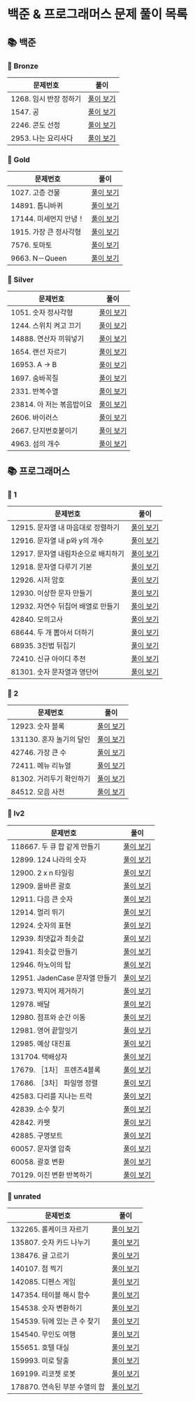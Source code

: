 # 
# 백준 & 프로그래머스 문제 풀이 목록

## 📚 백준
### 🚀 Bronze
| 문제번호 | 풀이 |
| ----- | ----- |
|1268. 임시 반장 정하기|[풀이 보기](./%EB%B0%B1%EC%A4%80/Bronze/1268.%E2%80%85%EC%9E%84%EC%8B%9C%E2%80%85%EB%B0%98%EC%9E%A5%E2%80%85%EC%A0%95%ED%95%98%EA%B8%B0/README.md)|
|1547. 공|[풀이 보기](./%EB%B0%B1%EC%A4%80/Bronze/1547.%E2%80%85%EA%B3%B5/%EA%B3%B5.py)|
|2246. 콘도 선정|[풀이 보기](./%EB%B0%B1%EC%A4%80/Bronze/2246.%E2%80%85%EC%BD%98%EB%8F%84%E2%80%85%EC%84%A0%EC%A0%95/README.md)|
|2953. 나는 요리사다|[풀이 보기](./%EB%B0%B1%EC%A4%80/Bronze/2953.%E2%80%85%EB%82%98%EB%8A%94%E2%80%85%EC%9A%94%EB%A6%AC%EC%82%AC%EB%8B%A4/%EB%82%98%EB%8A%94%E2%80%85%EC%9A%94%EB%A6%AC%EC%82%AC%EB%8B%A4.py)|
### 🚀 Gold
| 문제번호 | 풀이 |
| ----- | ----- |
|1027. 고층 건물|[풀이 보기](./%EB%B0%B1%EC%A4%80/Gold/1027.%E2%80%85%EA%B3%A0%EC%B8%B5%E2%80%85%EA%B1%B4%EB%AC%BC/%EA%B3%A0%EC%B8%B5%E2%80%85%EA%B1%B4%EB%AC%BC.py)|
|14891. 톱니바퀴|[풀이 보기](./%EB%B0%B1%EC%A4%80/Gold/14891.%E2%80%85%ED%86%B1%EB%8B%88%EB%B0%94%ED%80%B4/%ED%86%B1%EB%8B%88%EB%B0%94%ED%80%B4.py)|
|17144. 미세먼지 안녕！|[풀이 보기](./%EB%B0%B1%EC%A4%80/Gold/17144.%E2%80%85%EB%AF%B8%EC%84%B8%EB%A8%BC%EC%A7%80%E2%80%85%EC%95%88%EB%85%95%EF%BC%81/%EB%AF%B8%EC%84%B8%EB%A8%BC%EC%A7%80%E2%80%85%EC%95%88%EB%85%95%EF%BC%81.py)|
|1915. 가장 큰 정사각형|[풀이 보기](./%EB%B0%B1%EC%A4%80/Gold/1915.%E2%80%85%EA%B0%80%EC%9E%A5%E2%80%85%ED%81%B0%E2%80%85%EC%A0%95%EC%82%AC%EA%B0%81%ED%98%95/%EA%B0%80%EC%9E%A5%E2%80%85%ED%81%B0%E2%80%85%EC%A0%95%EC%82%AC%EA%B0%81%ED%98%95.py)|
|7576. 토마토|[풀이 보기](./%EB%B0%B1%EC%A4%80/Gold/7576.%E2%80%85%ED%86%A0%EB%A7%88%ED%86%A0/README.md)|
|9663. N－Queen|[풀이 보기](./%EB%B0%B1%EC%A4%80/Gold/9663.%E2%80%85N%EF%BC%8DQueen/README.md)|
### 🚀 Silver
| 문제번호 | 풀이 |
| ----- | ----- |
|1051. 숫자 정사각형|[풀이 보기](./%EB%B0%B1%EC%A4%80/Silver/1051.%E2%80%85%EC%88%AB%EC%9E%90%E2%80%85%EC%A0%95%EC%82%AC%EA%B0%81%ED%98%95/%EC%88%AB%EC%9E%90%E2%80%85%EC%A0%95%EC%82%AC%EA%B0%81%ED%98%95.py)|
|1244. 스위치 켜고 끄기|[풀이 보기](./%EB%B0%B1%EC%A4%80/Silver/1244.%E2%80%85%EC%8A%A4%EC%9C%84%EC%B9%98%E2%80%85%EC%BC%9C%EA%B3%A0%E2%80%85%EB%81%84%EA%B8%B0/README.md)|
|14888. 연산자 끼워넣기|[풀이 보기](./%EB%B0%B1%EC%A4%80/Silver/14888.%E2%80%85%EC%97%B0%EC%82%B0%EC%9E%90%E2%80%85%EB%81%BC%EC%9B%8C%EB%84%A3%EA%B8%B0/README.md)|
|1654. 랜선 자르기|[풀이 보기](./%EB%B0%B1%EC%A4%80/Silver/1654.%E2%80%85%EB%9E%9C%EC%84%A0%E2%80%85%EC%9E%90%EB%A5%B4%EA%B8%B0/README.md)|
|16953. A → B|[풀이 보기](./%EB%B0%B1%EC%A4%80/Silver/16953.%E2%80%85A%E2%80%85%E2%86%92%E2%80%85B/README.md)|
|1697. 숨바꼭질|[풀이 보기](./%EB%B0%B1%EC%A4%80/Silver/1697.%E2%80%85%EC%88%A8%EB%B0%94%EA%BC%AD%EC%A7%88/%EC%88%A8%EB%B0%94%EA%BC%AD%EC%A7%88.py)|
|2331. 반복수열|[풀이 보기](./%EB%B0%B1%EC%A4%80/Silver/2331.%E2%80%85%EB%B0%98%EB%B3%B5%EC%88%98%EC%97%B4/README.md)|
|23814. 아 저는 볶음밥이요|[풀이 보기](./%EB%B0%B1%EC%A4%80/Silver/23814.%E2%80%85%EC%95%84%E2%80%85%EC%A0%80%EB%8A%94%E2%80%85%EB%B3%B6%EC%9D%8C%EB%B0%A5%EC%9D%B4%EC%9A%94/README.md)|
|2606. 바이러스|[풀이 보기](./%EB%B0%B1%EC%A4%80/Silver/2606.%E2%80%85%EB%B0%94%EC%9D%B4%EB%9F%AC%EC%8A%A4/README.md)|
|2667. 단지번호붙이기|[풀이 보기](./%EB%B0%B1%EC%A4%80/Silver/2667.%E2%80%85%EB%8B%A8%EC%A7%80%EB%B2%88%ED%98%B8%EB%B6%99%EC%9D%B4%EA%B8%B0/README.md)|
|4963. 섬의 개수|[풀이 보기](./%EB%B0%B1%EC%A4%80/Silver/4963.%E2%80%85%EC%84%AC%EC%9D%98%E2%80%85%EA%B0%9C%EC%88%98/README.md)|
## 📚 프로그래머스
### 🚀 1
| 문제번호 | 풀이 |
| ----- | ----- |
|12915. 문자열 내 마음대로 정렬하기|[풀이 보기](./%ED%94%84%EB%A1%9C%EA%B7%B8%EB%9E%98%EB%A8%B8%EC%8A%A4/1/12915.%E2%80%85%EB%AC%B8%EC%9E%90%EC%97%B4%E2%80%85%EB%82%B4%E2%80%85%EB%A7%88%EC%9D%8C%EB%8C%80%EB%A1%9C%E2%80%85%EC%A0%95%EB%A0%AC%ED%95%98%EA%B8%B0/README.md)|
|12916. 문자열 내 p와 y의 개수|[풀이 보기](./%ED%94%84%EB%A1%9C%EA%B7%B8%EB%9E%98%EB%A8%B8%EC%8A%A4/1/12916.%E2%80%85%EB%AC%B8%EC%9E%90%EC%97%B4%E2%80%85%EB%82%B4%E2%80%85p%EC%99%80%E2%80%85y%EC%9D%98%E2%80%85%EA%B0%9C%EC%88%98/README.md)|
|12917. 문자열 내림차순으로 배치하기|[풀이 보기](./%ED%94%84%EB%A1%9C%EA%B7%B8%EB%9E%98%EB%A8%B8%EC%8A%A4/1/12917.%E2%80%85%EB%AC%B8%EC%9E%90%EC%97%B4%E2%80%85%EB%82%B4%EB%A6%BC%EC%B0%A8%EC%88%9C%EC%9C%BC%EB%A1%9C%E2%80%85%EB%B0%B0%EC%B9%98%ED%95%98%EA%B8%B0/%EB%AC%B8%EC%9E%90%EC%97%B4%E2%80%85%EB%82%B4%EB%A6%BC%EC%B0%A8%EC%88%9C%EC%9C%BC%EB%A1%9C%E2%80%85%EB%B0%B0%EC%B9%98%ED%95%98%EA%B8%B0.py)|
|12918. 문자열 다루기 기본|[풀이 보기](./%ED%94%84%EB%A1%9C%EA%B7%B8%EB%9E%98%EB%A8%B8%EC%8A%A4/1/12918.%E2%80%85%EB%AC%B8%EC%9E%90%EC%97%B4%E2%80%85%EB%8B%A4%EB%A3%A8%EA%B8%B0%E2%80%85%EA%B8%B0%EB%B3%B8/README.md)|
|12926. 시저 암호|[풀이 보기](./%ED%94%84%EB%A1%9C%EA%B7%B8%EB%9E%98%EB%A8%B8%EC%8A%A4/1/12926.%E2%80%85%EC%8B%9C%EC%A0%80%E2%80%85%EC%95%94%ED%98%B8/README.md)|
|12930. 이상한 문자 만들기|[풀이 보기](./%ED%94%84%EB%A1%9C%EA%B7%B8%EB%9E%98%EB%A8%B8%EC%8A%A4/1/12930.%E2%80%85%EC%9D%B4%EC%83%81%ED%95%9C%E2%80%85%EB%AC%B8%EC%9E%90%E2%80%85%EB%A7%8C%EB%93%A4%EA%B8%B0/README.md)|
|12932. 자연수 뒤집어 배열로 만들기|[풀이 보기](./%ED%94%84%EB%A1%9C%EA%B7%B8%EB%9E%98%EB%A8%B8%EC%8A%A4/1/12932.%E2%80%85%EC%9E%90%EC%97%B0%EC%88%98%E2%80%85%EB%92%A4%EC%A7%91%EC%96%B4%E2%80%85%EB%B0%B0%EC%97%B4%EB%A1%9C%E2%80%85%EB%A7%8C%EB%93%A4%EA%B8%B0/README.md)|
|42840. 모의고사|[풀이 보기](./%ED%94%84%EB%A1%9C%EA%B7%B8%EB%9E%98%EB%A8%B8%EC%8A%A4/1/42840.%E2%80%85%EB%AA%A8%EC%9D%98%EA%B3%A0%EC%82%AC/README.md)|
|68644. 두 개 뽑아서 더하기|[풀이 보기](./%ED%94%84%EB%A1%9C%EA%B7%B8%EB%9E%98%EB%A8%B8%EC%8A%A4/1/68644.%E2%80%85%EB%91%90%E2%80%85%EA%B0%9C%E2%80%85%EB%BD%91%EC%95%84%EC%84%9C%E2%80%85%EB%8D%94%ED%95%98%EA%B8%B0/%EB%91%90%E2%80%85%EA%B0%9C%E2%80%85%EB%BD%91%EC%95%84%EC%84%9C%E2%80%85%EB%8D%94%ED%95%98%EA%B8%B0.py)|
|68935. 3진법 뒤집기|[풀이 보기](./%ED%94%84%EB%A1%9C%EA%B7%B8%EB%9E%98%EB%A8%B8%EC%8A%A4/1/68935.%E2%80%853%EC%A7%84%EB%B2%95%E2%80%85%EB%92%A4%EC%A7%91%EA%B8%B0/README.md)|
|72410. 신규 아이디 추천|[풀이 보기](./%ED%94%84%EB%A1%9C%EA%B7%B8%EB%9E%98%EB%A8%B8%EC%8A%A4/1/72410.%E2%80%85%EC%8B%A0%EA%B7%9C%E2%80%85%EC%95%84%EC%9D%B4%EB%94%94%E2%80%85%EC%B6%94%EC%B2%9C/README.md)|
|81301. 숫자 문자열과 영단어|[풀이 보기](./%ED%94%84%EB%A1%9C%EA%B7%B8%EB%9E%98%EB%A8%B8%EC%8A%A4/1/81301.%E2%80%85%EC%88%AB%EC%9E%90%E2%80%85%EB%AC%B8%EC%9E%90%EC%97%B4%EA%B3%BC%E2%80%85%EC%98%81%EB%8B%A8%EC%96%B4/README.md)|
### 🚀 2
| 문제번호 | 풀이 |
| ----- | ----- |
|12923. 숫자 블록|[풀이 보기](./%ED%94%84%EB%A1%9C%EA%B7%B8%EB%9E%98%EB%A8%B8%EC%8A%A4/2/12923.%E2%80%85%EC%88%AB%EC%9E%90%E2%80%85%EB%B8%94%EB%A1%9D/README.md)|
|131130. 혼자 놀기의 달인|[풀이 보기](./%ED%94%84%EB%A1%9C%EA%B7%B8%EB%9E%98%EB%A8%B8%EC%8A%A4/2/131130.%E2%80%85%ED%98%BC%EC%9E%90%E2%80%85%EB%86%80%EA%B8%B0%EC%9D%98%E2%80%85%EB%8B%AC%EC%9D%B8/README.md)|
|42746. 가장 큰 수|[풀이 보기](./%ED%94%84%EB%A1%9C%EA%B7%B8%EB%9E%98%EB%A8%B8%EC%8A%A4/2/42746.%E2%80%85%EA%B0%80%EC%9E%A5%E2%80%85%ED%81%B0%E2%80%85%EC%88%98/%EA%B0%80%EC%9E%A5%E2%80%85%ED%81%B0%E2%80%85%EC%88%98.py)|
|72411. 메뉴 리뉴얼|[풀이 보기](./%ED%94%84%EB%A1%9C%EA%B7%B8%EB%9E%98%EB%A8%B8%EC%8A%A4/2/72411.%E2%80%85%EB%A9%94%EB%89%B4%E2%80%85%EB%A6%AC%EB%89%B4%EC%96%BC/%EB%A9%94%EB%89%B4%E2%80%85%EB%A6%AC%EB%89%B4%EC%96%BC.py)|
|81302. 거리두기 확인하기|[풀이 보기](./%ED%94%84%EB%A1%9C%EA%B7%B8%EB%9E%98%EB%A8%B8%EC%8A%A4/2/81302.%E2%80%85%EA%B1%B0%EB%A6%AC%EB%91%90%EA%B8%B0%E2%80%85%ED%99%95%EC%9D%B8%ED%95%98%EA%B8%B0/%EA%B1%B0%EB%A6%AC%EB%91%90%EA%B8%B0%E2%80%85%ED%99%95%EC%9D%B8%ED%95%98%EA%B8%B0.py)|
|84512. 모음 사전|[풀이 보기](./%ED%94%84%EB%A1%9C%EA%B7%B8%EB%9E%98%EB%A8%B8%EC%8A%A4/2/84512.%E2%80%85%EB%AA%A8%EC%9D%8C%E2%80%85%EC%82%AC%EC%A0%84/%EB%AA%A8%EC%9D%8C%E2%80%85%EC%82%AC%EC%A0%84.py)|
### 🚀 lv2
| 문제번호 | 풀이 |
| ----- | ----- |
|118667. 두 큐 합 같게 만들기|[풀이 보기](./%ED%94%84%EB%A1%9C%EA%B7%B8%EB%9E%98%EB%A8%B8%EC%8A%A4/lv2/118667.%E2%80%85%EB%91%90%E2%80%85%ED%81%90%E2%80%85%ED%95%A9%E2%80%85%EA%B0%99%EA%B2%8C%E2%80%85%EB%A7%8C%EB%93%A4%EA%B8%B0/README.md)|
|12899. 124 나라의 숫자|[풀이 보기](./%ED%94%84%EB%A1%9C%EA%B7%B8%EB%9E%98%EB%A8%B8%EC%8A%A4/lv2/12899.%E2%80%85124%E2%80%85%EB%82%98%EB%9D%BC%EC%9D%98%E2%80%85%EC%88%AB%EC%9E%90/README.md)|
|12900. 2 x n 타일링|[풀이 보기](./%ED%94%84%EB%A1%9C%EA%B7%B8%EB%9E%98%EB%A8%B8%EC%8A%A4/lv2/12900.%E2%80%852%E2%80%85x%E2%80%85n%E2%80%85%ED%83%80%EC%9D%BC%EB%A7%81/README.md)|
|12909. 올바른 괄호|[풀이 보기](./%ED%94%84%EB%A1%9C%EA%B7%B8%EB%9E%98%EB%A8%B8%EC%8A%A4/lv2/12909.%E2%80%85%EC%98%AC%EB%B0%94%EB%A5%B8%E2%80%85%EA%B4%84%ED%98%B8/README.md)|
|12911. 다음 큰 숫자|[풀이 보기](./%ED%94%84%EB%A1%9C%EA%B7%B8%EB%9E%98%EB%A8%B8%EC%8A%A4/lv2/12911.%E2%80%85%EB%8B%A4%EC%9D%8C%E2%80%85%ED%81%B0%E2%80%85%EC%88%AB%EC%9E%90/README.md)|
|12914. 멀리 뛰기|[풀이 보기](./%ED%94%84%EB%A1%9C%EA%B7%B8%EB%9E%98%EB%A8%B8%EC%8A%A4/lv2/12914.%E2%80%85%EB%A9%80%EB%A6%AC%E2%80%85%EB%9B%B0%EA%B8%B0/README.md)|
|12924. 숫자의 표현|[풀이 보기](./%ED%94%84%EB%A1%9C%EA%B7%B8%EB%9E%98%EB%A8%B8%EC%8A%A4/lv2/12924.%E2%80%85%EC%88%AB%EC%9E%90%EC%9D%98%E2%80%85%ED%91%9C%ED%98%84/README.md)|
|12939. 최댓값과 최솟값|[풀이 보기](./%ED%94%84%EB%A1%9C%EA%B7%B8%EB%9E%98%EB%A8%B8%EC%8A%A4/lv2/12939.%E2%80%85%EC%B5%9C%EB%8C%93%EA%B0%92%EA%B3%BC%E2%80%85%EC%B5%9C%EC%86%9F%EA%B0%92/README.md)|
|12941. 최솟값 만들기|[풀이 보기](./%ED%94%84%EB%A1%9C%EA%B7%B8%EB%9E%98%EB%A8%B8%EC%8A%A4/lv2/12941.%E2%80%85%EC%B5%9C%EC%86%9F%EA%B0%92%E2%80%85%EB%A7%8C%EB%93%A4%EA%B8%B0/README.md)|
|12946. 하노이의 탑|[풀이 보기](./%ED%94%84%EB%A1%9C%EA%B7%B8%EB%9E%98%EB%A8%B8%EC%8A%A4/lv2/12946.%E2%80%85%ED%95%98%EB%85%B8%EC%9D%B4%EC%9D%98%E2%80%85%ED%83%91/README.md)|
|12951. JadenCase 문자열 만들기|[풀이 보기](./%ED%94%84%EB%A1%9C%EA%B7%B8%EB%9E%98%EB%A8%B8%EC%8A%A4/lv2/12951.%E2%80%85JadenCase%E2%80%85%EB%AC%B8%EC%9E%90%EC%97%B4%E2%80%85%EB%A7%8C%EB%93%A4%EA%B8%B0/JadenCase%E2%80%85%EB%AC%B8%EC%9E%90%EC%97%B4%E2%80%85%EB%A7%8C%EB%93%A4%EA%B8%B0.py)|
|12973. 짝지어 제거하기|[풀이 보기](./%ED%94%84%EB%A1%9C%EA%B7%B8%EB%9E%98%EB%A8%B8%EC%8A%A4/lv2/12973.%E2%80%85%EC%A7%9D%EC%A7%80%EC%96%B4%E2%80%85%EC%A0%9C%EA%B1%B0%ED%95%98%EA%B8%B0/README.md)|
|12978. 배달|[풀이 보기](./%ED%94%84%EB%A1%9C%EA%B7%B8%EB%9E%98%EB%A8%B8%EC%8A%A4/lv2/12978.%E2%80%85%EB%B0%B0%EB%8B%AC/%EB%B0%B0%EB%8B%AC.py)|
|12980. 점프와 순간 이동|[풀이 보기](./%ED%94%84%EB%A1%9C%EA%B7%B8%EB%9E%98%EB%A8%B8%EC%8A%A4/lv2/12980.%E2%80%85%EC%A0%90%ED%94%84%EC%99%80%E2%80%85%EC%88%9C%EA%B0%84%E2%80%85%EC%9D%B4%EB%8F%99/README.md)|
|12981. 영어 끝말잇기|[풀이 보기](./%ED%94%84%EB%A1%9C%EA%B7%B8%EB%9E%98%EB%A8%B8%EC%8A%A4/lv2/12981.%E2%80%85%EC%98%81%EC%96%B4%E2%80%85%EB%81%9D%EB%A7%90%EC%9E%87%EA%B8%B0/README.md)|
|12985. 예상 대진표|[풀이 보기](./%ED%94%84%EB%A1%9C%EA%B7%B8%EB%9E%98%EB%A8%B8%EC%8A%A4/lv2/12985.%E2%80%85%EC%98%88%EC%83%81%E2%80%85%EB%8C%80%EC%A7%84%ED%91%9C/README.md)|
|131704. 택배상자|[풀이 보기](./%ED%94%84%EB%A1%9C%EA%B7%B8%EB%9E%98%EB%A8%B8%EC%8A%A4/lv2/131704.%E2%80%85%ED%83%9D%EB%B0%B0%EC%83%81%EC%9E%90/README.md)|
|17679. ［1차］ 프렌즈4블록|[풀이 보기](./%ED%94%84%EB%A1%9C%EA%B7%B8%EB%9E%98%EB%A8%B8%EC%8A%A4/lv2/17679.%E2%80%85%EF%BC%BB1%EC%B0%A8%EF%BC%BD%E2%80%85%ED%94%84%EB%A0%8C%EC%A6%884%EB%B8%94%EB%A1%9D/README.md)|
|17686. ［3차］ 파일명 정렬|[풀이 보기](./%ED%94%84%EB%A1%9C%EA%B7%B8%EB%9E%98%EB%A8%B8%EC%8A%A4/lv2/17686.%E2%80%85%EF%BC%BB3%EC%B0%A8%EF%BC%BD%E2%80%85%ED%8C%8C%EC%9D%BC%EB%AA%85%E2%80%85%EC%A0%95%EB%A0%AC/README.md)|
|42583. 다리를 지나는 트럭|[풀이 보기](./%ED%94%84%EB%A1%9C%EA%B7%B8%EB%9E%98%EB%A8%B8%EC%8A%A4/lv2/42583.%E2%80%85%EB%8B%A4%EB%A6%AC%EB%A5%BC%E2%80%85%EC%A7%80%EB%82%98%EB%8A%94%E2%80%85%ED%8A%B8%EB%9F%AD/README.md)|
|42839. 소수 찾기|[풀이 보기](./%ED%94%84%EB%A1%9C%EA%B7%B8%EB%9E%98%EB%A8%B8%EC%8A%A4/lv2/42839.%E2%80%85%EC%86%8C%EC%88%98%E2%80%85%EC%B0%BE%EA%B8%B0/README.md)|
|42842. 카펫|[풀이 보기](./%ED%94%84%EB%A1%9C%EA%B7%B8%EB%9E%98%EB%A8%B8%EC%8A%A4/lv2/42842.%E2%80%85%EC%B9%B4%ED%8E%AB/README.md)|
|42885. 구명보트|[풀이 보기](./%ED%94%84%EB%A1%9C%EA%B7%B8%EB%9E%98%EB%A8%B8%EC%8A%A4/lv2/42885.%E2%80%85%EA%B5%AC%EB%AA%85%EB%B3%B4%ED%8A%B8/README.md)|
|60057. 문자열 압축|[풀이 보기](./%ED%94%84%EB%A1%9C%EA%B7%B8%EB%9E%98%EB%A8%B8%EC%8A%A4/lv2/60057.%E2%80%85%EB%AC%B8%EC%9E%90%EC%97%B4%E2%80%85%EC%95%95%EC%B6%95/README.md)|
|60058. 괄호 변환|[풀이 보기](./%ED%94%84%EB%A1%9C%EA%B7%B8%EB%9E%98%EB%A8%B8%EC%8A%A4/lv2/60058.%E2%80%85%EA%B4%84%ED%98%B8%E2%80%85%EB%B3%80%ED%99%98/README.md)|
|70129. 이진 변환 반복하기|[풀이 보기](./%ED%94%84%EB%A1%9C%EA%B7%B8%EB%9E%98%EB%A8%B8%EC%8A%A4/lv2/70129.%E2%80%85%EC%9D%B4%EC%A7%84%E2%80%85%EB%B3%80%ED%99%98%E2%80%85%EB%B0%98%EB%B3%B5%ED%95%98%EA%B8%B0/README.md)|
### 🚀 unrated
| 문제번호 | 풀이 |
| ----- | ----- |
|132265. 롤케이크 자르기|[풀이 보기](./%ED%94%84%EB%A1%9C%EA%B7%B8%EB%9E%98%EB%A8%B8%EC%8A%A4/unrated/132265.%E2%80%85%EB%A1%A4%EC%BC%80%EC%9D%B4%ED%81%AC%E2%80%85%EC%9E%90%EB%A5%B4%EA%B8%B0/README.md)|
|135807. 숫자 카드 나누기|[풀이 보기](./%ED%94%84%EB%A1%9C%EA%B7%B8%EB%9E%98%EB%A8%B8%EC%8A%A4/unrated/135807.%E2%80%85%EC%88%AB%EC%9E%90%E2%80%85%EC%B9%B4%EB%93%9C%E2%80%85%EB%82%98%EB%88%84%EA%B8%B0/%EC%88%AB%EC%9E%90%E2%80%85%EC%B9%B4%EB%93%9C%E2%80%85%EB%82%98%EB%88%84%EA%B8%B0.py)|
|138476. 귤 고르기|[풀이 보기](./%ED%94%84%EB%A1%9C%EA%B7%B8%EB%9E%98%EB%A8%B8%EC%8A%A4/unrated/138476.%E2%80%85%EA%B7%A4%E2%80%85%EA%B3%A0%EB%A5%B4%EA%B8%B0/README.md)|
|140107. 점 찍기|[풀이 보기](./%ED%94%84%EB%A1%9C%EA%B7%B8%EB%9E%98%EB%A8%B8%EC%8A%A4/unrated/140107.%E2%80%85%EC%A0%90%E2%80%85%EC%B0%8D%EA%B8%B0/README.md)|
|142085. 디펜스 게임|[풀이 보기](./%ED%94%84%EB%A1%9C%EA%B7%B8%EB%9E%98%EB%A8%B8%EC%8A%A4/unrated/142085.%E2%80%85%EB%94%94%ED%8E%9C%EC%8A%A4%E2%80%85%EA%B2%8C%EC%9E%84/README.md)|
|147354. 테이블 해시 함수|[풀이 보기](./%ED%94%84%EB%A1%9C%EA%B7%B8%EB%9E%98%EB%A8%B8%EC%8A%A4/unrated/147354.%E2%80%85%ED%85%8C%EC%9D%B4%EB%B8%94%E2%80%85%ED%95%B4%EC%8B%9C%E2%80%85%ED%95%A8%EC%88%98/%ED%85%8C%EC%9D%B4%EB%B8%94%E2%80%85%ED%95%B4%EC%8B%9C%E2%80%85%ED%95%A8%EC%88%98.py)|
|154538. 숫자 변환하기|[풀이 보기](./%ED%94%84%EB%A1%9C%EA%B7%B8%EB%9E%98%EB%A8%B8%EC%8A%A4/unrated/154538.%E2%80%85%EC%88%AB%EC%9E%90%E2%80%85%EB%B3%80%ED%99%98%ED%95%98%EA%B8%B0/README.md)|
|154539. 뒤에 있는 큰 수 찾기|[풀이 보기](./%ED%94%84%EB%A1%9C%EA%B7%B8%EB%9E%98%EB%A8%B8%EC%8A%A4/unrated/154539.%E2%80%85%EB%92%A4%EC%97%90%E2%80%85%EC%9E%88%EB%8A%94%E2%80%85%ED%81%B0%E2%80%85%EC%88%98%E2%80%85%EC%B0%BE%EA%B8%B0/README.md)|
|154540. 무인도 여행|[풀이 보기](./%ED%94%84%EB%A1%9C%EA%B7%B8%EB%9E%98%EB%A8%B8%EC%8A%A4/unrated/154540.%E2%80%85%EB%AC%B4%EC%9D%B8%EB%8F%84%E2%80%85%EC%97%AC%ED%96%89/README.md)|
|155651. 호텔 대실|[풀이 보기](./%ED%94%84%EB%A1%9C%EA%B7%B8%EB%9E%98%EB%A8%B8%EC%8A%A4/unrated/155651.%E2%80%85%ED%98%B8%ED%85%94%E2%80%85%EB%8C%80%EC%8B%A4/README.md)|
|159993. 미로 탈출|[풀이 보기](./%ED%94%84%EB%A1%9C%EA%B7%B8%EB%9E%98%EB%A8%B8%EC%8A%A4/unrated/159993.%E2%80%85%EB%AF%B8%EB%A1%9C%E2%80%85%ED%83%88%EC%B6%9C/README.md)|
|169199. 리코쳇 로봇|[풀이 보기](./%ED%94%84%EB%A1%9C%EA%B7%B8%EB%9E%98%EB%A8%B8%EC%8A%A4/unrated/169199.%E2%80%85%EB%A6%AC%EC%BD%94%EC%B3%87%E2%80%85%EB%A1%9C%EB%B4%87/README.md)|
|178870. 연속된 부분 수열의 합|[풀이 보기](./%ED%94%84%EB%A1%9C%EA%B7%B8%EB%9E%98%EB%A8%B8%EC%8A%A4/unrated/178870.%E2%80%85%EC%97%B0%EC%86%8D%EB%90%9C%E2%80%85%EB%B6%80%EB%B6%84%E2%80%85%EC%88%98%EC%97%B4%EC%9D%98%E2%80%85%ED%95%A9/README.md)|
